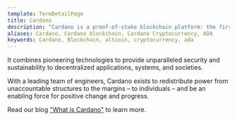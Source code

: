 ```yaml
---
template: TermDetailPage
title: Cardano
description: "Cardano is a proof-of-stake blockchain platform: the first to be founded on peer-reviewed research and developed through evidence-based methods."
aliases: Cardano, Cardano blockchain, Cardano Cryptocurrency, ADA
keywords: Cardano, Blockchain, altcoin, cryptocurrency, ada
---
```


It combines pioneering technologies to provide unparalleled security and sustainability to decentralized applications, systems, and societies.

With a leading team of engineers, Cardano exists to redistribute power from unaccountable structures to the margins – to individuals – and be an enabling force for positive change and progress. 

Read our blog ["What is Cardano"](/en/blogs/what-is-cardano.md) to learn more.